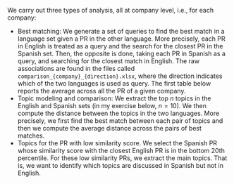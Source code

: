 We carry out three types of analysis, all at company level, i.e., for each company:

* Best matching: We generate a set of queries to find the best match in a language set given a PR in the other language. More precisely, each PR in English is treated as a query and the search for the closest PR in the Spanish set. Then, the opposite is done, taking each PR in Spanish as a query, and searching for the closest match in English. The raw associations are found in the files called `comparison_{company}_{direction}.xlsx`, where the direction indicates which of the two languages is used as query. The first table below reports the average across all the PR of a given company.
* Topic modeling and comparison: We extract the top $n$ topics in the English and Spanish sets (in my exercise below,  $n=10$). We then compute the distance between the topics in the two languages. More precisely, we first find the best match between each pair of topics and then we compute the average distance across the pairs of best matches.
* Topics for the PR with low similarity score. We select the Spanish PR whose similarity score with the closest English PR is in the bottom 20th percentile. For these low similarity PRs, we extract the main topics. That is, we want to identify which topics are discussed in Spanish but not in English.
